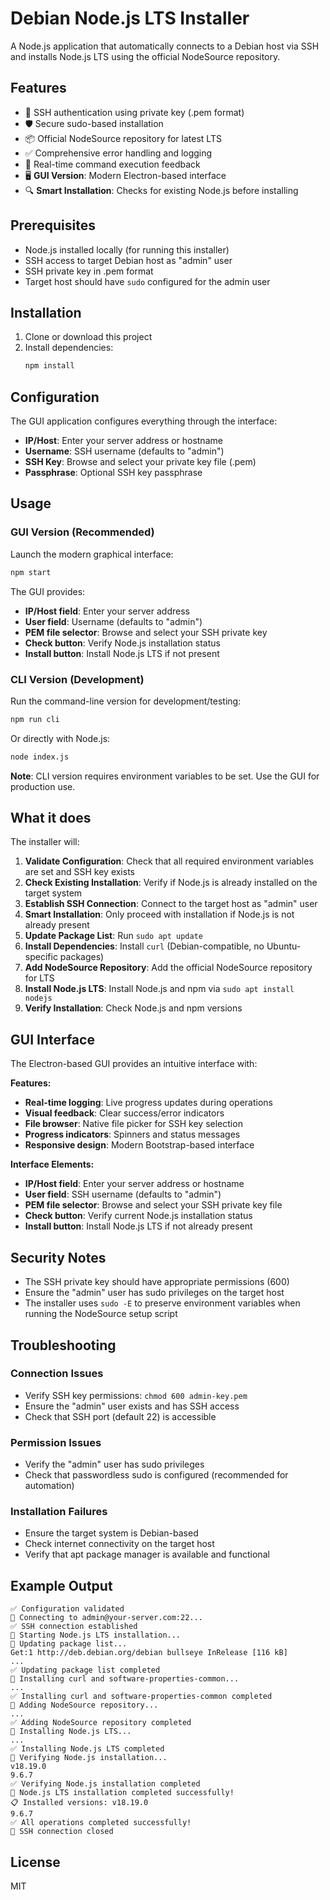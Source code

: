 # Debian Node.js LTS Installer

A Node.js application that automatically connects to a Debian host via SSH and installs Node.js LTS using the official NodeSource repository.

## Features

- 🔐 SSH authentication using private key (.pem format)
- 🛡️ Secure sudo-based installation
- 📦 Official NodeSource repository for latest LTS
- ✅ Comprehensive error handling and logging
- 🔄 Real-time command execution feedback
- 🖥️ **GUI Version**: Modern Electron-based interface
- 🔍 **Smart Installation**: Checks for existing Node.js before installing

## Prerequisites

- Node.js installed locally (for running this installer)
- SSH access to target Debian host as "admin" user
- SSH private key in .pem format
- Target host should have `sudo` configured for the admin user

## Installation

1. Clone or download this project
2. Install dependencies:
   ```bash
   npm install
   ```

## Configuration

The GUI application configures everything through the interface:

- **IP/Host**: Enter your server address or hostname
- **Username**: SSH username (defaults to "admin")
- **SSH Key**: Browse and select your private key file (.pem)
- **Passphrase**: Optional SSH key passphrase

## Usage

### GUI Version (Recommended)

Launch the modern graphical interface:

```bash
npm start
```

The GUI provides:
- **IP/Host field**: Enter your server address
- **User field**: Username (defaults to "admin")
- **PEM file selector**: Browse and select your SSH private key
- **Check button**: Verify Node.js installation status
- **Install button**: Install Node.js LTS if not present

### CLI Version (Development)

Run the command-line version for development/testing:

```bash
npm run cli
```

Or directly with Node.js:

```bash
node index.js
```

**Note**: CLI version requires environment variables to be set. Use the GUI for production use.

## What it does

The installer will:

1. **Validate Configuration**: Check that all required environment variables are set and SSH key exists
2. **Check Existing Installation**: Verify if Node.js is already installed on the target system
3. **Establish SSH Connection**: Connect to the target host as "admin" user
4. **Smart Installation**: Only proceed with installation if Node.js is not already present
5. **Update Package List**: Run `sudo apt update`
6. **Install Dependencies**: Install `curl` (Debian-compatible, no Ubuntu-specific packages)
7. **Add NodeSource Repository**: Add the official NodeSource repository for LTS
8. **Install Node.js LTS**: Install Node.js and npm via `sudo apt install nodejs`
9. **Verify Installation**: Check Node.js and npm versions

## GUI Interface

The Electron-based GUI provides an intuitive interface with:

**Features:**
- **Real-time logging**: Live progress updates during operations
- **Visual feedback**: Clear success/error indicators
- **File browser**: Native file picker for SSH key selection
- **Progress indicators**: Spinners and status messages
- **Responsive design**: Modern Bootstrap-based interface

**Interface Elements:**
- **IP/Host field**: Enter your server address or hostname
- **User field**: SSH username (defaults to "admin")
- **PEM file selector**: Browse and select your SSH private key file
- **Check button**: Verify current Node.js installation status
- **Install button**: Install Node.js LTS if not already present

## Security Notes

- The SSH private key should have appropriate permissions (600)
- Ensure the "admin" user has sudo privileges on the target host
- The installer uses `sudo -E` to preserve environment variables when running the NodeSource setup script

## Troubleshooting

### Connection Issues
- Verify SSH key permissions: `chmod 600 admin-key.pem`
- Ensure the "admin" user exists and has SSH access
- Check that SSH port (default 22) is accessible

### Permission Issues
- Verify the "admin" user has sudo privileges
- Check that passwordless sudo is configured (recommended for automation)

### Installation Failures
- Ensure the target system is Debian-based
- Check internet connectivity on the target host
- Verify that apt package manager is available and functional

## Example Output

```
✅ Configuration validated
🔗 Connecting to admin@your-server.com:22...
✅ SSH connection established
🚀 Starting Node.js LTS installation...
🔄 Updating package list...
Get:1 http://deb.debian.org/debian bullseye InRelease [116 kB]
...
✅ Updating package list completed
🔄 Installing curl and software-properties-common...
...
✅ Installing curl and software-properties-common completed
🔄 Adding NodeSource repository...
...
✅ Adding NodeSource repository completed
🔄 Installing Node.js LTS...
...
✅ Installing Node.js LTS completed
🔄 Verifying Node.js installation...
v18.19.0
9.6.7
✅ Verifying Node.js installation completed
🎉 Node.js LTS installation completed successfully!
📋 Installed versions: v18.19.0
9.6.7
✅ All operations completed successfully!
🔌 SSH connection closed
```

## License

MIT
